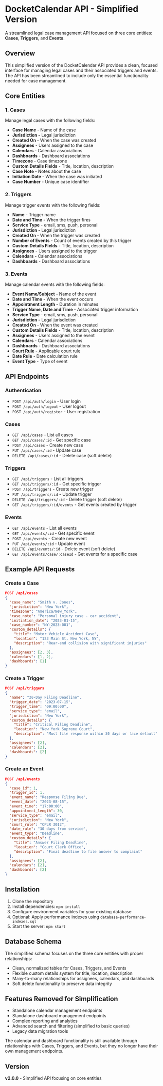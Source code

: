 # DocketCalendar API - Simplified Version

A streamlined legal case management API focused on three core entities: **Cases**, **Triggers**, and **Events**.

## Overview

This simplified version of the DocketCalendar API provides a clean, focused interface for managing legal cases and their associated triggers and events. The API has been streamlined to include only the essential functionality needed for case management.

## Core Entities

### 1. Cases
Manage legal cases with the following fields:
- **Case Name** - Name of the case
- **Jurisdiction** - Legal jurisdiction
- **Created On** - When the case was created
- **Assignees** - Users assigned to the case
- **Calendars** - Calendar associations
- **Dashboards** - Dashboard associations
- **Timezone** - Case timezone
- **Custom Details Fields** - Title, location, description
- **Case Note** - Notes about the case
- **Initiation Date** - When the case was initiated
- **Case Number** - Unique case identifier

### 2. Triggers
Manage trigger events with the following fields:
- **Name** - Trigger name
- **Date and Time** - When the trigger fires
- **Service Type** - email, sms, push, personal
- **Jurisdiction** - Legal jurisdiction
- **Created On** - When the trigger was created
- **Number of Events** - Count of events created by this trigger
- **Custom Details Fields** - Title, location, description
- **Assignees** - Users assigned to the trigger
- **Calendars** - Calendar associations
- **Dashboards** - Dashboard associations

### 3. Events
Manage calendar events with the following fields:
- **Event Name/Subject** - Name of the event
- **Date and Time** - When the event occurs
- **Appointment Length** - Duration in minutes
- **Trigger Name, Date and Time** - Associated trigger information
- **Service Type** - email, sms, push, personal
- **Jurisdiction** - Legal jurisdiction
- **Created On** - When the event was created
- **Custom Details Fields** - Title, location, description
- **Assignees** - Users assigned to the event
- **Calendars** - Calendar associations
- **Dashboards** - Dashboard associations
- **Court Rule** - Applicable court rule
- **Date Rule** - Date calculation rule
- **Event Type** - Type of event

## API Endpoints

### Authentication
- `POST /api/auth/login` - User login
- `POST /api/auth/logout` - User logout
- `POST /api/auth/register` - User registration

### Cases
- `GET /api/cases` - List all cases
- `GET /api/cases/:id` - Get specific case
- `POST /api/cases` - Create new case
- `PUT /api/cases/:id` - Update case
- `DELETE /api/cases/:id` - Delete case (soft delete)

### Triggers
- `GET /api/triggers` - List all triggers
- `GET /api/triggers/:id` - Get specific trigger
- `POST /api/triggers` - Create new trigger
- `PUT /api/triggers/:id` - Update trigger
- `DELETE /api/triggers/:id` - Delete trigger (soft delete)
- `GET /api/triggers/:id/events` - Get events created by trigger

### Events
- `GET /api/events` - List all events
- `GET /api/events/:id` - Get specific event
- `POST /api/events` - Create new event
- `PUT /api/events/:id` - Update event
- `DELETE /api/events/:id` - Delete event (soft delete)
- `GET /api/events/case/:caseId` - Get events for a specific case

## Example API Requests

### Create a Case
```json
POST /api/cases
{
  "case_name": "Smith v. Jones",
  "jurisdiction": "New York",
  "timezone": "America/New_York",
  "case_note": "Personal injury case - car accident",
  "initiation_date": "2023-01-15",
  "case_number": "NY-2023-001",
  "custom_details": {
    "title": "Motor Vehicle Accident Case",
    "location": "123 Main St, New York, NY",
    "description": "Rear-end collision with significant injuries"
  },
  "assignees": [2, 3],
  "calendars": [1, 2],
  "dashboards": [1]
}
```

### Create a Trigger
```json
POST /api/triggers
{
  "name": "30-Day Filing Deadline",
  "trigger_date": "2023-07-15",
  "trigger_time": "09:00:00",
  "service_type": "email",
  "jurisdiction": "New York",
  "custom_details": {
    "title": "Critical Filing Deadline",
    "location": "New York Supreme Court",
    "description": "Must file response within 30 days or face default"
  },
  "assignees": [2],
  "calendars": [2],
  "dashboards": [2]
}
```

### Create an Event
```json
POST /api/events
{
  "case_id": 1,
  "trigger_id": 1,
  "event_name": "Response Filing Due",
  "event_date": "2023-08-15",
  "event_time": "17:00:00",
  "appointment_length": 30,
  "service_type": "email",
  "jurisdiction": "New York",
  "court_rule": "CPLR 3012",
  "date_rule": "30 days from service",
  "event_type": "Deadline",
  "custom_details": {
    "title": "Answer Filing Deadline",
    "location": "Court Clerk Office",
    "description": "Final deadline to file answer to complaint"
  },
  "assignees": [2],
  "calendars": [2],
  "dashboards": [2]
}
```

## Installation

1. Clone the repository
2. Install dependencies: `npm install`
3. Configure environment variables for your existing database
4. Optional: Apply performance indexes using `database-performance-indexes.sql`
5. Start the server: `npm start`

## Database Schema

The simplified schema focuses on the three core entities with proper relationships:
- Clean, normalized tables for Cases, Triggers, and Events
- Flexible custom details system for title, location, description
- Many-to-many relationships for assignees, calendars, and dashboards
- Soft delete functionality to preserve data integrity

## Features Removed for Simplification

- Standalone calendar management endpoints
- Standalone dashboard management endpoints
- Complex reporting and analytics
- Advanced search and filtering (simplified to basic queries)
- Legacy data migration tools

The calendar and dashboard functionality is still available through relationships with Cases, Triggers, and Events, but they no longer have their own management endpoints.

## Version

**v2.0.0** - Simplified API focusing on core entities 